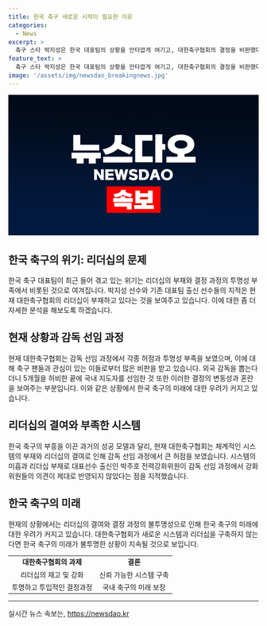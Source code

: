 ```yaml
---
title: 한국 축구 새로운 시작이 필요한 이유
categories:
  - News
excerpt: >
  축구 스타 박지성은 한국 대표팀의 상황을 안타깝게 여기고, 대한축구협회의 결정을 비판했다. 최근 홍명보 감독 선임으로 논란이 커지고 있는데, 이에 축구선수들과 팬들이 반대 입장을 표명하며 대한축구협회의 리더십과 시스템에 대한 비판도 쏟아냈다. 특히, 외국 감독을 찾던 과정에서의 혼란과 갑작스러운 국내 감독의 선임에 대한 의문이 부각되고 있다. 이러한 상황은 한국 축구의 미래를 위해 새로운 대책이 마련되어야 한다는 비판을 사회적으로 더욱 확산시키고 있다.
feature_text: >
  축구 스타 박지성은 한국 대표팀의 상황을 안타깝게 여기고, 대한축구협회의 결정을 비판했다. 최근 홍명보 감독 선임으로 논란이 커지고 있는데, 이에 축구선수들과 팬들이 반대 입장을 표명하며 대한축구협회의 리더십과 시스템에 대한 비판도 쏟아냈다. 특히, 외국 감독을 찾던 과정에서의 혼란과 갑작스러운 국내 감독의 선임에 대한 의문이 부각되고 있다. 이러한 상황은 한국 축구의 미래를 위해 새로운 대책이 마련되어야 한다는 비판을 사회적으로 더욱 확산시키고 있다.
image: '/assets/img/newsdao_breakingnews.jpg'
---
```


<p><img src="/assets/img/newsdao_breakingnews.jpg" alt="bookingtag 속보" /></p>

<h2 data-ke-size="size26">한국 축구의 위기: 리더십의 문제</h2>

<p data-ke-size="size16">한국 축구 대표팀이 최근 들어 겪고 있는 위기는 리더십의 부재와 결정 과정의 투명성 부족에서 비롯된 것으로 여겨집니다. 박지성 선수와 기존 대표팀 출신 선수들의 지적은 현재 대한축구협회의 리더십이 부재하고 있다는 것을 보여주고 있습니다. 이에 대한 좀 더 자세한 분석을 해보도록 하겠습니다.</p>

<h2 data-ke-size="size26">현재 상황과 감독 선임 과정</h2>

<p data-ke-size="size16">현재 대한축구협회는 감독 선임 과정에서 각종 허점과 투명성 부족을 보였으며, 이에 대해 축구 팬들과 관심이 있는 이들로부터 많은 비판을 받고 있습니다. 외국 감독을 뽑는다더니 5개월을 허비한 끝에 국내 지도자를 선임한 것 또한 이러한 결정의 변동성과 혼란을 보여주는 부분입니다. 이와 같은 상황에서 한국 축구의 미래에 대한 우려가 커지고 있습니다.</p>

<h2 data-ke-size="size26">리더십의 결여와 부족한 시스템</h2>

<p data-ke-size="size16">한국 축구의 부흥을 이끈 과거의 성공 모델과 달리, 현재 대한축구협회는 체계적인 시스템의 부재와 리더십의 결여로 인해 감독 선임 과정에서 큰 허점을 보였습니다. 시스템의 미흡과 리더십 부재로 대표선수 출신인 박주호 전력강화위원이 감독 선임 과정에서 강화위원들의 의견이 제대로 반영되지 않았다는 점을 지적했습니다.</p>

<h2 data-ke-size="size26">한국 축구의 미래</h2>

<p data-ke-size="size16">현재의 상황에서는 리더십의 결여와 결정 과정의 불투명성으로 인해 한국 축구의 미래에 대한 우려가 커지고 있습니다. 대한축구협회가 새로운 시스템과 리더십을 구축하지 않는다면 한국 축구의 미래가 불투명한 상황이 지속될 것으로 보입니다.</p>

<table>
    <tr>
        <td style="text-align: center; height: 17px;"><b>대한축구협회의 과제</b></td>
        <td style="text-align: center; height: 17px;"><b>결론</b></td>
    </tr>
    <tr>
        <td style="text-align: center;">리더십의 재고 및 강화</td>
        <td style="text-align: center;">신뢰 가능한 시스템 구축</td>
    </tr>
    <tr>
        <td style="text-align: center;">투명하고 투입적인 결정과정</td>
        <td style="text-align: center;">국내 축구의 미래 보장</td>
    </tr>
</table>

<p><hr></p>
실시간 뉴스 속보는, <a href="https://newsdao.kr" rel="dofollow">https://newsdao.kr</a>


